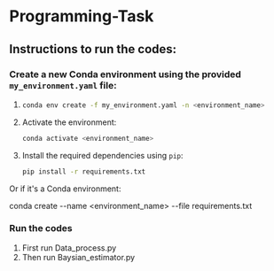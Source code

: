 # Programming-Task
## Instructions to run the codes:



### Create a new Conda environment using the provided `my_environment.yaml` file: 

 
1.  ```bash
    conda env create -f my_environment.yaml -n <environment_name>
    ```
2. Activate the environment:

    ```bash
   conda activate <environment_name>
    ```

3. Install the required dependencies using `pip`:

    ```bash
    pip install -r requirements.txt
    ```
Or if it's a Conda environment:

conda create --name <environment_name> --file requirements.txt

### Run the codes
1. First run Data_process.py
2. Then run Baysian_estimator.py 

